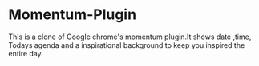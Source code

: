 # Momentum-Plugin
This is a clone of Google chrome's momentum plugin.It shows date ,time, Todays agenda and a inspirational background to keep you inspired the entire day.
